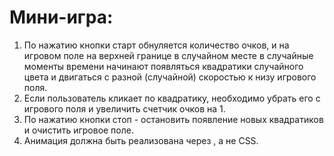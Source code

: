 # Мини-игра:
1. По нажатию кнопки старт обнуляется количество очков, и на игровом поле на
верхней границе в случайном месте в случайные моменты времени начинают
появляться квадратики случайного цвета и двигаться с разной (случайной)
скоростью к низу игрового поля.
2. Если пользователь кликает по квадратику, необходимо убрать его с игрового
поля и увеличить счетчик очков на 1.
3. По нажатию кнопки стоп - остановить появление новых квадратиков и очистить
игровое поле.
4. Анимация должна быть реализована через <canvas>, а не CSS.
